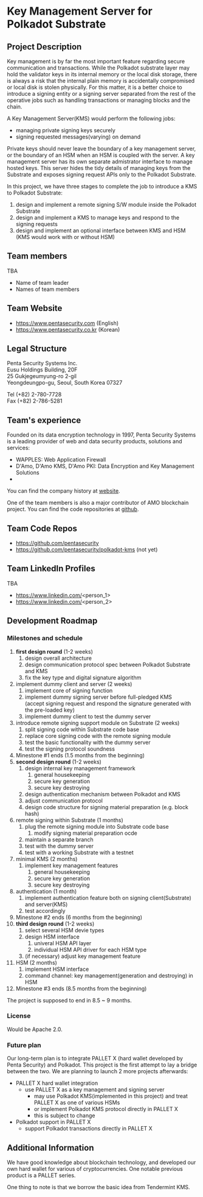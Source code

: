 # Key Management Server for Polkadot Substrate

## Project Description
Key management is by far the most important feature regarding secure
communication and transactions. While the Polkadot substrate layer may hold the
validator keys in its internal memory or the local disk storage, there is
always a risk that the internal plain memory is accidentally compromised or
local disk is stolen physically. For this matter, it is a better choice to
introduce a signing entity or a signing server separated from the rest of the
operative jobs such as handling transactions or managing blocks and the chain.

A Key Management Server(KMS) would perform the following jobs:
- managing private signing keys securely
- signing requested messages(varying) on demand

Private keys should never leave the boundary of a key management server, or the
boundary of an HSM when an HSM is coupled with the server. A key management
server has its own separate admistrator interface to manage hosted keys. This
server hides the tidy details of managing keys from the Substrate and exposes
signing request APIs only to the Polkadot Substrate.

In this project, we have three stages to complete the job to introduce a KMS to
Polkadot Substrate:
1. design and implement a remote signing S/W module inside the Polkadot
   Substrate
1. design and implement a KMS to manage keys and respond to the signing
   requests
1. design and implement an optional interface between KMS and HSM (KMS would
   work with or without HSM)

## Team members
TBA
* Name of team leader
* Names of team members	

## Team Website	
* https://www.pentasecurity.com (English)
* https://www.pentasecurity.co.kr (Korean)

## Legal Structure 
Penta Security Systems Inc.<br/>
Eusu Holdings Building, 20F<br/>
25 Gukjegeumyung-ro 2-gil<br/>
Yeongdeungpo-gu, Seoul, South Korea 07327<br/>

Tel (+82) 2-780-7728<br/>
Fax (+82) 2-786-5281<br/>

## Team's experience
Founded on its data encryption technology in 1997, Penta Security Systems is a
leading provider of web and data security products, solutions and services:
- WAPPLES: Web Application Firewall
- D'Amo, D'Amo KMS, D'Amo PKI: Data Encryption and Key Management Solutions
- 

You can find the company history at
[website](https://www.pentasecurity.com/company/about-us/penta-security-history/).

One of the team members is also a major contributor of AMO blockchain project.
You can find the code repositories at [github](https://github.com/amolabs).

## Team Code Repos
* https://github.com/pentasecurity
* https://github.com/pentasecurity/polkadot-kms (not yet)

## Team LinkedIn Profiles
TBA
* https://www.linkedin.com/<person_1>
* https://www.linkedin.com/<person_2>

## Development Roadmap
### Milestones and schedule
1. **first design round** (1-2 weeks)
    1. design overall architecture
    1. design communication protocol spec between Polkadot Substrate and KMS
    1. fix the key type and digital signature algorithm
1. implement dummy client and server (2 weeks)
    1. implement core of signing function
    1. implement dummy signing server before full-pledged KMS<br/>
       (accept signing request and respond the signature generated with the
       pre-loaded key)
    1. implement dummy client to test the dummy server
1. introduce remote signing support module on Substrate (2 weeks)
    1. split signing code within Substrate code base
    1. replace core signing code with the remote signing module
    1. test the basic functionality with the dummy server
    1. test the signing protocol soundness
1. Minestone #1 ends (1.5 months from the beginning)
1. **second design round** (1-2 weeks)
    1. design internal key management framework
        1. general housekeeping
        1. secure key generation
        1. secure key destroying
    1. design authentication mechanism between Polkadot and KMS
    1. adjust communication protocol
    1. design code structure for signing material preparation (e.g. block hash)
1. remote signing within Substrate (1 months)
    1. plug the remote signing module into Substrate code base
        1. modify signing material preparation ocde
    1. maintain a separate branch
    1. test with the dummy server
    1. test with a working Substrate with a testnet
1. minimal KMS (2 months)
    1. implement key management features
        1. general housekeeping
        1. secure key generation
        1. secure key destroying
1. authentication (1 month)
    1. implement authentication feature both on signing client(Substrate) and
       server(KMS)
    1. test accordingly
1. Minestone #2 ends (6 months from the beginning)
1. **third design round** (1-2 weeks)
    1. select several HSM devie types
    1. design HSM interface
        1. univeral HSM API layer
        1. individual HSM API driver for each HSM type
    1. (if necessary) adjust key management feature
1. HSM (2 months)
    1. implement HSM interface
    1. command channel: key management(generation and destroying) in HSM
1. Minestone #3 ends (8.5 months from the beginning)

The project is supposed to end in 8.5 ~ 9 months.

### License
Would be Apache 2.0.

### Future plan
Our long-term plan is to integrate PALLET X (hard wallet developed by Penta
Security) and Polkadot. This project is the first attempt to lay a bridge
between the two. We are planning to launch 2 more projects afterwards:
- PALLET X hard wallet integration
    - use PALLET X as a key management and signing server
        - may use Polkadot KMS(implemented in this project) and treat PALLET X
          as one of various HSMs
        - or implement Polkadot KMS protocol directly in PALLET X
        - this is subject to change
- Polkadot support in PALLET X
    - support Polkadot transactions directly in PALLET X

## Additional Information
We have good knowledge about blockchain technology, and developed our own hard
wallet for various of cryptocurrencies. One notable previous product is a
PALLET series.

One thing to note is that we borrow the basic idea from Tendermint KMS.
